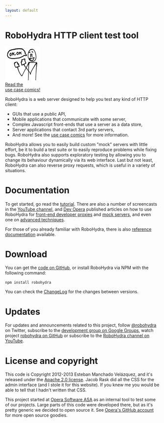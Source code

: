 ```yaml
---
layout: default
---
```

RoboHydra HTTP client test tool
===============================

<div class="teaser-pic">
  <a href="/usecases">
    <img src="/static/img/usecases-teaser.png" />
    <figcaption>Read the<br/>use case comics!</figcaption>
  </a>
</div>

RoboHydra is a web server designed to help you test any kind of
HTTP client:

* GUIs that use a public API,
* Mobile applications that communicate with some server,
* Complex Javascript front-ends that use a server as a data store,
* Server applications that contact 3rd party servers,
* And more! See the [use case comics](/usecases) for more information.

RoboHydra allows you to easily build custom "mock" servers with little
effort, be it to build a test suite or to easily reproduce problems
while fixing bugs. RoboHydra also supports exploratory testing by
allowing you to change its behaviour dynamically via its web
interface.  Last but not least, RoboHydra can also reverse proxy
requests, which is useful in a variety of situations.

Documentation
=============

To get started, go read the [tutorial](docs/tutorial). There are also
a number of screencasts in the [YouTube
channel](http://www.youtube.com/user/robohydra/videos), and [Dev
Opera](http://dev.opera.com) published articles on how to use
RoboHydra for [front-end developer
proxies](http://dev.opera.com/articles/view/robohydra-a-new-testing-tool-for-client-server-interactions/)
and [mock
servers](http://dev.opera.com/articles/view/using-robohydra-as-a-mock-server/),
and even one on [advanced
techniques](http://dev.opera.com/articles/view/robohydra-advanced-techniques/).

For those of you already familiar with RoboHydra, there is also
[reference documentation](docs) available.

Download
========

You can get the [code on
GitHub](https://github.com/robohydra/robohydra), or install
RoboHydra via NPM with the following command:

    npm install robohydra

You can check the
[ChangeLog](https://raw.github.com/robohydra/robohydra/master/ChangeLog)
for the changes between versions.

Updates
=======

For updates and announcements related to this project, follow
[@robohydra](https://twitter.com/robohydra) on Twitter, subscribe to
the [development group on Google
Groups](https://groups.google.com/forum/?hl=es&fromgroups#!forum/robohydra),
watch project [robohydra on
GitHub](https://github.com/robohydra/robohydra) or subscribe to
the [RoboHydra channel on
YouTube](http://www.youtube.com/user/robohydra/videos).

License and copyright
=====================

This code is Copyright 2012-2013 Esteban Manchado Velázquez, and it's
released under the [Apache 2.0
license](http://www.apache.org/licenses/LICENSE-2.0.txt). Jacob Rask
did all the CSS for the admin interface (and I stole it for this
website). If you knew me you would be able to tell that I hadn't
written that CSS.

This project started at [Opera Software ASA](http://opera.com) as an
internal tool to test some of our projects. Large parts of this code
were developed there, but as it's pretty generic we decided to open
source it. See [Opera's GitHub
account](http://github.com/operasoftware) for more open source
goodies.
